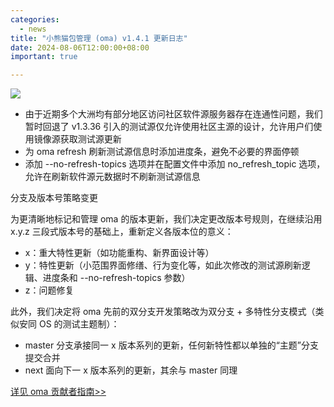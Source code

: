 ```yaml
---
categories:
  - news
title: "小熊猫包管理 (oma) v1.4.1 更新日志"
date: 2024-08-06T12:00:00+08:00
important: true

---
```

![](/assets/oma/oma-slim.png)

- 由于近期多个大洲均有部分地区访问社区软件源服务器存在连通性问题，我们暂时回退了 v1.3.36 引入的测试源仅允许使用社区主源的设计，允许用户们使用镜像源获取测试源更新
- 为 oma refresh 刷新测试源信息时添加进度条，避免不必要的界面停顿
- 添加 --no-refresh-topics 选项并在配置文件中添加 no_refresh_topic 选项，允许在刷新软件源元数据时不刷新测试源信息

分支及版本号策略变更

为更清晰地标记和管理 oma 的版本更新，我们决定更改版本号规则，在继续沿用 x.y.z 三段式版本号的基础上，重新定义各版本位的意义：

- x：重大特性更新（如功能重构、新界面设计等）
- y：特性更新（小范围界面修缮、行为变化等，如此次修改的测试源刷新逻辑、进度条和 --no-refresh-topics 参数）
- z：问题修复

此外，我们决定将 oma 先前的双分支开发策略改为双分支 + 多特性分支模式（类似安同 OS 的测试主题制）：

- master 分支承接同一 x 版本系列的更新，任何新特性都以单独的“主题”分支提交合并
- next 面向下一 x 版本系列的更新，其余与 master 同理

[详见 oma 贡献者指南>>](https://github.com/AOSC-Dev/oma/blob/master/CONTRIBUTING.md)

